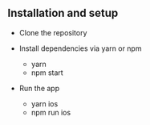 ## Installation and setup

- Clone the repository
- Install dependencies via yarn or npm
  - yarn
  - npm start

- Run the app
  - yarn ios
  - npm run ios